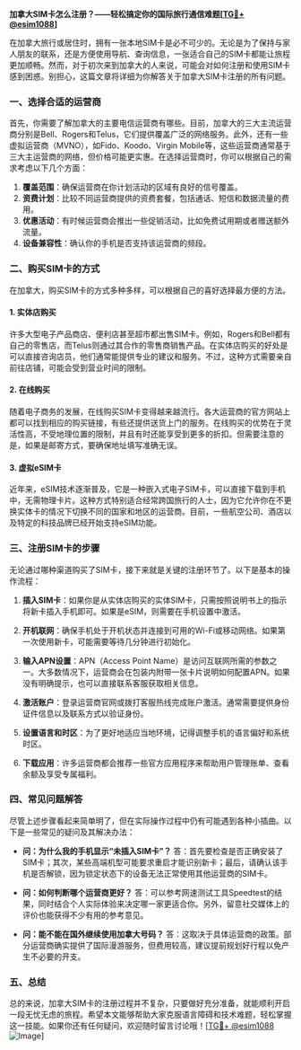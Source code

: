 **加拿大SIM卡怎么注册？——轻松搞定你的国际旅行通信难题[[TG💪+ @esim1088](https://t.me/s/esim1088)]**

在加拿大旅行或居住时，拥有一张本地SIM卡是必不可少的。无论是为了保持与家人朋友的联系，还是方便使用导航、查询信息，一张适合自己的SIM卡都能让旅程更加顺畅。然而，对于初次来到加拿大的人来说，可能会对如何注册和使用SIM卡感到困惑。别担心，这篇文章将详细为你解答关于加拿大SIM卡注册的所有问题。

### 一、选择合适的运营商

首先，你需要了解加拿大的主要电信运营商有哪些。目前，加拿大的三大主流运营商分别是Bell、Rogers和Telus，它们提供覆盖广泛的网络服务。此外，还有一些虚拟运营商（MVNO），如Fido、Koodo、Virgin Mobile等，这些运营商通常基于三大主运营商的网络，但价格可能更实惠。在选择运营商时，你可以根据自己的需求考虑以下几个方面：

1. **覆盖范围**：确保运营商在你计划活动的区域有良好的信号覆盖。
2. **资费计划**：比较不同运营商提供的资费套餐，包括通话、短信和数据流量的费用。
3. **优惠活动**：有时候运营商会推出一些促销活动，比如免费试用期或者赠送额外流量。
4. **设备兼容性**：确认你的手机是否支持该运营商的频段。

### 二、购买SIM卡的方式

在加拿大，购买SIM卡的方式多种多样，可以根据自己的喜好选择最方便的方法。

#### 1. 实体店购买

许多大型电子产品商店、便利店甚至超市都出售SIM卡。例如，Rogers和Bell都有自己的零售店，而Telus则通过其合作的零售商销售产品。在实体店购买的好处是可以直接咨询店员，他们通常能提供专业的建议和服务。不过，这种方式需要亲自前往店铺，可能会受到营业时间的限制。

#### 2. 在线购买

随着电子商务的发展，在线购买SIM卡变得越来越流行。各大运营商的官方网站上都可以找到相应的购买链接，有些还提供送货上门的服务。在线购买的优势在于灵活性高，不受地理位置的限制，并且有时还能享受到更多的折扣。但需要注意的是，如果是邮寄方式，要确保地址填写准确无误。

#### 3. 虚拟eSIM卡

近年来，eSIM技术逐渐普及，它是一种嵌入式电子SIM卡，可以直接下载到手机中，无需物理卡片。这种方式特别适合经常跨国旅行的人士，因为它允许你在不更换实体卡的情况下切换不同的国家和地区的运营商。目前，一些航空公司、酒店以及特定的科技品牌已经开始支持eSIM功能。

### 三、注册SIM卡的步骤

无论通过哪种渠道购买了SIM卡，接下来就是关键的注册环节了。以下是基本的操作流程：

1. **插入SIM卡**：如果你是从实体店购买的实体SIM卡，只需按照说明书上的指示将新卡插入手机即可。如果是eSIM，则需要在手机设置中激活。

2. **开机联网**：确保手机处于开机状态并连接到可用的Wi-Fi或移动网络。如果第一次使用新卡，可能需要等待几分钟进行初始化。

3. **输入APN设置**：APN（Access Point Name）是访问互联网所需的参数之一。大多数情况下，运营商会在包装内附带一张卡片说明如何配置APN。如果没有明确提示，也可以直接联系客服获取相关信息。

4. **激活账户**：登录运营商官网或拨打客服热线完成账户激活。通常需要提供身份证件信息以及联系方式以验证身份。

5. **设置语言和时区**：为了更好地适应当地环境，记得调整手机的语言偏好和系统时区。

6. **下载应用**：许多运营商都会推荐一些官方应用程序来帮助用户管理账单、查看余额及享受专属福利。

### 四、常见问题解答

尽管上述步骤看起来简单明了，但在实际操作过程中仍有可能遇到各种小插曲。以下是一些常见的疑问及其解决办法：

- **问：为什么我的手机显示“未插入SIM卡”？**
  答：首先要检查是否正确安装了SIM卡；其次，某些高端机型可能要求重启才能识别新卡；最后，请确认该手机是否解锁，因为锁定状态下的设备无法正常使用其他运营商的SIM卡。

- **问：如何判断哪个运营商更好？**
  答：可以参考网速测试工具Speedtest的结果，同时结合个人实际体验来决定哪一家更适合你。另外，留意社交媒体上的评价也能获得不少有用的参考意见。

- **问：能不能在国外继续使用加拿大号码？**
  答：这取决于具体运营商的政策。部分运营商确实提供了国际漫游服务，但费用较高，建议提前规划好行程以免产生不必要的开支。

### 五、总结

总的来说，加拿大SIM卡的注册过程并不复杂，只要做好充分准备，就能顺利开启一段无忧无虑的旅程。希望本文能够帮助大家克服语言障碍和技术难题，轻松掌握这一技能。如果你还有任何疑问，欢迎随时留言讨论哦！[[TG💪+ @esim1088](https://t.me/s/esim1088) ![Image](https://i.postimg.cc/4NQfJmqS/Snipaste-2025-05-13-00-14-12.png)]